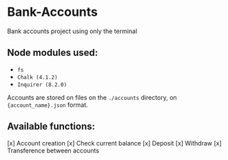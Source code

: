 # Bank-Accounts

Bank accounts project using only the terminal

## Node modules used:
- `fs`
- `Chalk (4.1.2)`
- `Inquirer (8.2.0)`

Accounts are stored on files on the `./accounts` directory, on `{account_name}.json` format.

## Available functions: 

[x] Account creation
[x] Check current balance
[x] Deposit
[x] Withdraw
[x] Transference between accounts